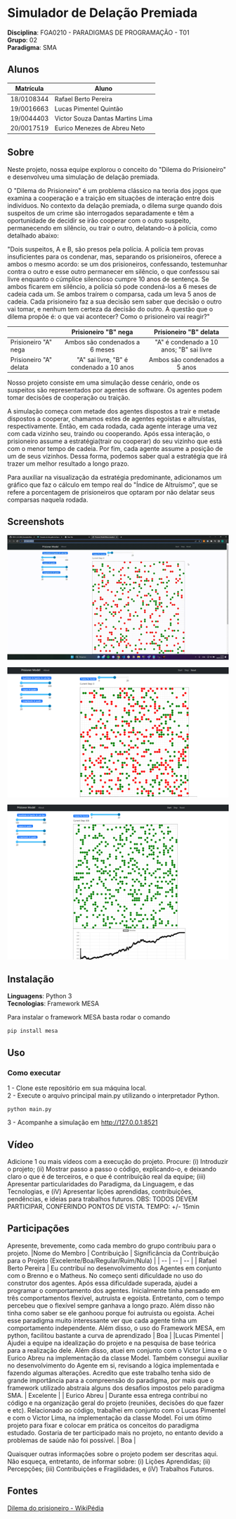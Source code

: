 # Simulador de Delação Premiada

**Disciplina**: FGA0210 - PARADIGMAS DE PROGRAMAÇÃO - T01 <br>
**Grupo**: 02<br>
**Paradigma**: SMA<br>

## Alunos

| Matrícula  | Aluno                            |
| ---------- | -------------------------------- |
| 18/0108344 | Rafael Berto Pereira             |
| 19/0016663 | Lucas Pimentel Quintão           |
| 19/0044403 | Victor Souza Dantas Martins Lima |
| 20/0017519 | Eurico Menezes de Abreu Neto     |

## Sobre

Neste projeto, nossa equipe explorou o conceito do "Dilema do Prisioneiro" e desenvolveu uma simulação de delação premiada.<br>

O "Dilema do Prisioneiro" é um problema clássico na teoria dos jogos que examina a cooperação e a traição em situações de interação entre dois indivíduos. No contexto da delação premiada, o dilema surge quando dois suspeitos de um crime são interrogados separadamente e têm a oportunidade de decidir se irão cooperar com o outro suspeito, permanecendo em silêncio, ou trair o outro, delatando-o à polícia, como detalhado abaixo:

"Dois suspeitos, A e B, são presos pela polícia. A polícia tem provas insuficientes para os condenar, mas, separando os prisioneiros, oferece a ambos o mesmo acordo: se um dos prisioneiros, confessando, testemunhar contra o outro e esse outro permanecer em silêncio, o que confessou sai livre enquanto o cúmplice silencioso cumpre 10 anos de sentença. Se ambos ficarem em silêncio, a polícia só pode condená-los a 6 meses de cadeia cada um. Se ambos traírem o comparsa, cada um leva 5 anos de cadeia. Cada prisioneiro faz a sua decisão sem saber que decisão o outro vai tomar, e nenhum tem certeza da decisão do outro. A questão que o dilema propõe é: o que vai acontecer? Como o prisioneiro vai reagir?"

|                        |           Prisioneiro "B" nega           |          Prisioneiro "B" delata          |
| ---------------------- | :--------------------------------------: | :--------------------------------------: |
| Prisioneiro "A" nega   |      Ambos são condenados a 6 meses      | "A" é condenado a 10 anos; "B" sai livre |
| Prisioneiro "A" delata | "A" sai livre, "B" é condenado a 10 anos |      Ambos são condenados a 5 anos       |

Nosso projeto consiste em uma simulação desse cenário, onde os suspeitos são representados por agentes de software. Os agentes podem tomar decisões de cooperação ou traição.<br>

A simulação começa com metade dos agentes dispostos a trair e metade dispostos a cooperar, chamamos estes de agentes egoístas e altruístas, respectivamente. Então, em cada rodada, cada agente interage uma vez com cada vizinho seu, traindo ou cooperando. Após essa interação, o prisioneiro assume a estratégia(trair ou cooperar) do seu vizinho que está com o menor tempo de cadeia. Por fim, cada agente assume a posição de um de seus vizinhos. Dessa forma, podemos saber qual a estratégia que irá trazer um melhor resultado a longo prazo.

Para auxiliar na visualização da estratégia predominante, adicionamos um gráfico que faz o cálculo em tempo real do "Índice de Altruísmo", que se refere a porcentagem de prisioneiros que optaram por não delatar seus comparsas naquela rodada.

## Screenshots

![GIF](./assets/gifSimulacao.gif)

![IMAGE](./assets/ScreenshotSimulacao1.png)

![IMAGE](./assets/ScreenshotSimulacao2.png)

## Instalação

**Linguagens**: Python 3<br>
**Tecnologias**: Framework MESA<br>

Para instalar o framework MESA basta rodar o comando

```
pip install mesa
```

## Uso

### Como executar

1 - Clone este repositório em sua máquina local.<br>
2 - Execute o arquivo principal main.py utilizando o interpretador Python.

```
python main.py
```

3 - Acompanhe a simulação em http://127.0.0.1:8521

## Vídeo

Adicione 1 ou mais vídeos com a execução do projeto.
Procure:
(i) Introduzir o projeto;
(ii) Mostrar passo a passo o código, explicando-o, e deixando claro o que é de terceiros, e o que é contribuição real da equipe;
(iii) Apresentar particularidades do Paradigma, da Linguagem, e das Tecnologias, e
(iV) Apresentar lições aprendidas, contribuições, pendências, e ideias para trabalhos futuros.
OBS: TODOS DEVEM PARTICIPAR, CONFERINDO PONTOS DE VISTA.
TEMPO: +/- 15min

## Participações

Apresente, brevemente, como cada membro do grupo contribuiu para o projeto.
|Nome do Membro | Contribuição | Significância da Contribuição para o Projeto (Excelente/Boa/Regular/Ruim/Nula) |
| -- | -- | -- |
| Rafael Berto Pereira | Eu contribuí no desenvolvimento dos Agentes em conjunto com o Brenno e o Matheus. No começo senti dificuldade no uso do construtor dos agentes. Após essa dificuldade superada, ajudei a programar o comportamento dos agentes. Inicialmente tinha pensado em três comportamentos flexível, autruista e egoísta. Entretanto, com o tempo percebeu que o flexível sempre ganhava a longo prazo. Além disso não tinha como saber se ele ganhoou porque foi autruista ou egoista. Achei esse paradigma muito interessante ver que cada agente tinha um comportamento independente. Além disso, o uso do Framework MESA, em python, facilitou bastante a curva de aprendizado | Boa |
|Lucas Pimentel | Ajudei a equipe na idealização do projeto e na pesquisa de base teórica para a realização dele. Além disso, atuei em conjunto com o Victor Lima e o Eurico Abreu na implementação da classe Model. Também consegui auxiliar no desenvolvimento do Agente em si, revisando a lógica implementada e fazendo algumas alterações. Acredito que este trabalho tenha sido de grande importância para a compreensão do paradigma, por mais que o framework utilizado abstraia alguns dos desafios impostos pelo paradigma SMA. | Excelente |
| Eurico Abreu | Durante essa entrega contribui no código e na organização geral do projeto (reuniões, decisões do que fazer e etc). Relacionado ao código, trabalhei em conjunto com o Lucas Pimentel e com o Victor Lima, na implementação da classe Model. Foi um ótimo projeto para fixar e colocar em prática os conceitos do paradigma estudado. Gostaria de ter participado mais no projeto, no entanto devido a problemas de saúde não foi possível. | Boa |

Quaisquer outras informações sobre o projeto podem ser descritas aqui. Não esqueça, entretanto, de informar sobre:
(i) Lições Aprendidas;
(ii) Percepções;
(iii) Contribuições e Fragilidades, e
(iV) Trabalhos Futuros.

## Fontes

[Dilema do prisioneiro - WikiPédia](https://pt.wikipedia.org/wiki/Dilema_do_prisioneiro)
